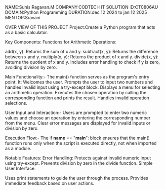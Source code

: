 NAME:Suhis Ragavan.M
COMPANY:CODTECH IT SOLUTION
ID:CT0806AU
DOMAIN:Python Programming
DURATION:dec 12 2024 to jan 12 2025
MENTOR:Sravani

OVER VIEW OF THIS PROJECT
Project:Create a Python program that acts as a basic calculator.


Key Components:
Functions for Arithmetic Operations:

add(x, y): Returns the sum of x and y.
subtract(x, y): Returns the difference between x and y.
multiply(x, y): Returns the product of x and y.
divide(x, y): Returns the quotient of x and y. Includes error handling to check if y is zero, avoiding division by zero.


Main Functionality:-
The main() function serves as the program's entry point. It:
Welcomes the user.
Prompts the user to input two numbers and handles invalid input using a try-except block.
Displays a menu for selecting an arithmetic operation.
Executes the chosen operation by calling the corresponding function and prints the result.
Handles invalid operation selections.

User Input and Interaction:-
Users are prompted to enter two numeric values and choose an operation by entering the corresponding number from the menu.
Clear error messages are displayed for invalid inputs or division by zero.

Execution Flow:-
The if __name__ == "__main__": block ensures that the main() function runs only when the script is executed directly, not when imported as a module.

Notable Features:
Error Handling:
Protects against invalid numeric input using try-except.
Prevents division by zero in the divide function.
Simple User Interface:

Uses print statements to guide the user through the process.
Provides immediate feedback based on user actions.
